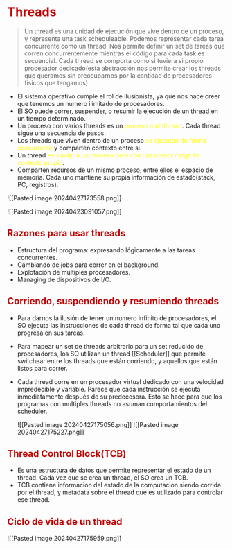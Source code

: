 # <span style="color:#c00000">Threads</span> 

> Un thread es una unidad de ejecución que vive dentro de un proceso, y representa una task scheduleable. 
> Podemos representar cada tarea concurrente como un thread.
> Nos permite definir un set de tareas que corren concurrentemente mientras el código para cada task es secuencial. Cada thread se comporta como si tuviera si propio procesador dedicado(esta abstracción nos permite crear los threads que queramos sin preocuparnos por la cantidad de procesadores físicos que tengamos).

- El sistema operativo cumple el rol de Ilusionista, ya que nos hace creer que tenemos un numero ilimitado de procesadores.
- El SO puede correr, suspender, o resumir la ejecución de un thread en un tiempo determinado.
- Un proceso con varios threads es un <span style="color:#ffff00">proceso multithread</span>. Cada thread sigue una secuencia de pasos.
- Los threads que viven dentro de un proceso <span style="color:#ffff00">se ejecutan de forma concurrente</span> y comparten contexto entre si.
- Un thread <span style="color:#ffff00">es similar a un proceso pero con una menor carga de contexto propio</span>.
- Comparten recursos de un mismo proceso, entre ellos el espacio de memoria. Cada uno mantiene su propia información de estado(stack, PC, registros).

![[Pasted image 20240427173558.png]]

![[Pasted image 20240423091057.png]]

## <span style="color:#c00000">Razones para usar threads</span> 
- Estructura del programa: expresando lógicamente a las tareas concurrentes.
- Cambiando de jobs para correr en el background.
- Explotación de multiples procesadores.
- Managing de dispositivos de I/O.

## <span style="color:#c00000">Corriendo, suspendiendo y resumiendo threads</span> 
- Para darnos la ilusión de tener un numero infinito de procesadores, el SO ejecuta las instrucciones de cada thread de forma tal que cada uno progresa en sus tareas.
- Para mapear un set de threads arbitrario para un set reducido de procesadores, los SO utilizan un thread [[Scheduler]] que permite switchear entre los threads que están corriendo, y aquellos que están listos para correr.
- Cada thread corre en un procesador virtual dedicado con una velocidad impredecible y variable. Parece que cada instrucción se ejecuta inmediatamente después de su predecesora. Esto se hace para que los programas con multiples threads no asuman comportamientos del scheduler.

	![[Pasted image 20240427175056.png]]
	![[Pasted image 20240427175227.png]]


## <span style="color:#c00000">Thread Control Block(TCB)</span> 
- Es una estructura de datos que permite representar el estado de un thread. Cada vez que se crea un thread, el SO crea un TCB.
- TCB contiene informacion del estado de la computacion siendo corrida por el thread, y metadata sobre el thread que es utilizado para controlar ese thread.


## <span style="color:#c00000">Ciclo de vida de un thread</span> 
![[Pasted image 20240427175959.png]]